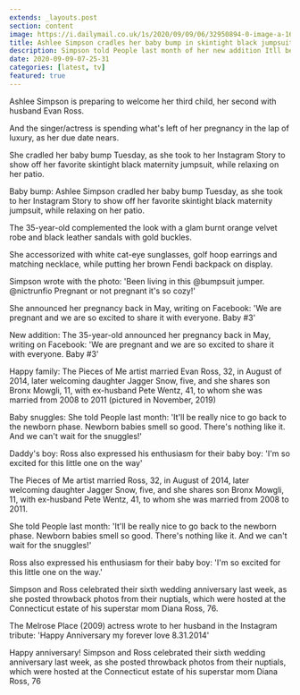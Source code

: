 ```yaml
---
extends: _layouts.post
section: content
image: https://i.dailymail.co.uk/1s/2020/09/09/06/32950894-0-image-a-166_1599630277304.jpg 
title: Ashlee Simpson cradles her baby bump in skintight black jumpsuit with glam velvet robe 
description: Simpson told People last month of her new addition Itll be really nice to go back to the newborn phase. Newborn babies smell so good. Theres nothing like it. And we cant wait for the snuggles! 
date: 2020-09-09-07-25-31 
categories: [latest, tv] 
featured: true 
--- 
```

Ashlee Simpson is preparing to welcome her third child, her second with husband Evan Ross.

And the singer/actress is spending what's left of her pregnancy in the lap of luxury, as her due date nears.

She cradled her baby bump Tuesday, as she took to her Instagram Story to show off her favorite skintight black maternity jumpsuit, while relaxing on her patio.

Baby bump: Ashlee Simpson cradled her baby bump Tuesday, as she took to her Instagram Story to show off her favorite skintight black maternity jumpsuit, while relaxing on her patio.

The 35-year-old complemented the look with a glam burnt orange velvet robe and black leather sandals with gold buckles.

She accessorized with white cat-eye sunglasses, golf hoop earrings and matching necklace, while putting her brown Fendi backpack on display.

Simpson wrote with the photo: 'Been living in this @bumpsuit jumper. @nictrunfio Pregnant or not pregnant it's so cozy!'

She announced her pregnancy back in May, writing on Facebook: 'We are pregnant and we are so excited to share it with everyone. Baby #3'

New addition: The 35-year-old announced her pregnancy back in May, writing on Facebook: 'We are pregnant and we are so excited to share it with everyone. Baby #3'

Happy family: The Pieces of Me artist married Evan Ross, 32, in August of 2014, later welcoming daughter Jagger Snow, five, and she shares son Bronx Mowgli, 11, with ex-husband Pete Wentz, 41, to whom she was married from 2008 to 2011 (pictured in November, 2019)

Baby snuggles: She told People last month: 'It'll be really nice to go back to the newborn phase. Newborn babies smell so good. There's nothing like it. And we can't wait for the snuggles!'

Daddy's boy: Ross also expressed his enthusiasm for their baby boy: 'I'm so excited for this little one on the way'

The Pieces of Me artist married Ross, 32, in August of 2014, later welcoming daughter Jagger Snow, five, and she shares son Bronx Mowgli, 11, with ex-husband Pete Wentz, 41, to whom she was married from 2008 to 2011.  

She told People last month: 'It'll be really nice to go back to the newborn phase. Newborn babies smell so good. There's nothing like it. And we can't wait for the snuggles!'

Ross also expressed his enthusiasm for their baby boy: 'I'm so excited for this little one on the way.'

Simpson and Ross celebrated their sixth wedding anniversary last week, as she posted throwback photos from their nuptials, which were hosted at the Connecticut estate of his superstar mom Diana Ross, 76. 

The Melrose Place (2009) actress wrote to her husband in the Instagram tribute: 'Happy Anniversary my forever love 8.31.2014' 

Happy anniversary! Simpson and Ross celebrated their sixth wedding anniversary last week, as she posted throwback photos from their nuptials, which were hosted at the Connecticut estate of his superstar mom Diana Ross, 76

